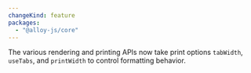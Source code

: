 ```yaml
---
changeKind: feature
packages:
  - "@alloy-js/core"
---
```


The various rendering and printing APIs now take print options `tabWidth`, `useTabs`, and `printWidth` to control formatting behavior.